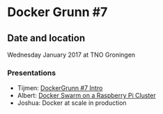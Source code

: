 # Docker Grunn #7

## Date and location

Wednesday January 2017 at TNO Groningen

### Presentations

- Tijmen: [DockerGrunn #7 Intro](https://speakerdeck.com/timmipetit/dockergrunn-number-7-intro)
- Albert: [Docker Swarm on a Raspberry Pi Cluster](https://speakerdeck.com/tisgoud/dockergrunn-meetup-number-7-docker-swarm-on-a-raspberry-pi-cluster)
- Joshua: Docker at scale in production
